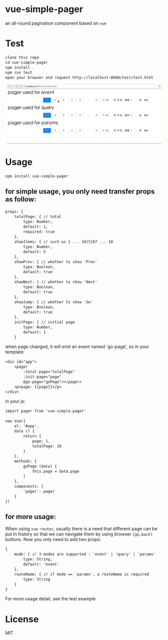 # vue-simple-pager
an all-round pagination component based on `vue`
# Test
```
clone this repo
cd vue-simple-pager
npm install .
npm run test
open your browser and request http://localhost:8080/test/test.html
```
![/images/vue-simple-pager.gif](/images/vue-simple-pager.gif)

# Usage
```
npm install vue-simple-pager
```
## for simple usage, you only need transfer props as follow:
```
props: {
    totalPage: { // total 
        type: Number,
        default: 1,
        required: true
    },
    showItems: { // such as 1 ... 34[5]67 ... 10
        type: Number,
        default: 5
    },
    showPrev: { // whether to show 'Prev'
        type: Boolean,
        default: true
    },
    showNext: { // whether to show 'Next'
        type: Boolean,
        default: true
    },
    showJump: { // whether to show 'Go'
        type: Boolean,
        default: true
    },
    initPage: { // initial page
        type: Number,
        default: 1
    }
```
when page changed, it will emit an event named 'go-page', so in your template: 
```
<div id="app">
    <pager
        :total-page="totalPage"
        :init-page="page"
        @go-page="goPage"></pager>
    <p>page: {{page}}</p>
</div>
```
in your js:
```
import pager from 'vue-simple-pager'

new Vue({
    el: '#app',
    data () {
        return {
            page: 1,
            totalPage: 10
        }
    },
    methods: {
        goPage (data) {
            this.page = data.page
        }
    },
    components: {
        'pager': pager
    }
})
```
## for more usage: 
When using `vue-router`, usually there is a need that different page can be put in history so that we can navigate them by using browser `[go,back]` buttons. 
Now you only need to add two props: 
```
{
    mode: { // 3 modes are supported : 'event' | 'query' | 'params'
        type: String,
        default: 'event'
    },
    routeName: { // if mode == 'params', a routeName is required
        type: String
    }
}
```
For more usage detail, see the test example
# License
MIT